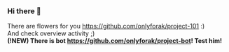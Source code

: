 ### Hi there 👋 
There are flowers for you https://github.com/onlyforak/project-101 :)  
And check overview activity ;)  
<b>(!NEW) There is bot https://github.com/onlyforak/project-bot! Test him!</b>

<!--
**onlyforak/onlyforak** is a ✨ _special_ ✨ repository because its `README.md` (this file) appears on your GitHub profile.

Here are some ideas to get you started:

- 🔭 I’m currently working on ...
- 🌱 I’m currently learning ...
- 👯 I’m looking to collaborate on ...
- 🤔 I’m looking for help with ...
- 💬 Ask me about ...
- 📫 How to reach me: ...
- 😄 Pronouns: ...
- ⚡ Fun fact: ...
-->
